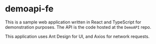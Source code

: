 # demoapi-fe

This is a sample web application written in React and TypeScript for demonstration purposes. The API is the code hosted at the `DemoAPI` repo.

This application uses Ant Design for UI, and Axios for network requests.
